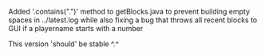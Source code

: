 Added '.contains(".")' method to getBlocks.java to prevent building empty spaces in ../latest.log while also fixing a bug that throws all recent blocks to GUI if a playername starts with a number

This version 'should' be stable ^.^
